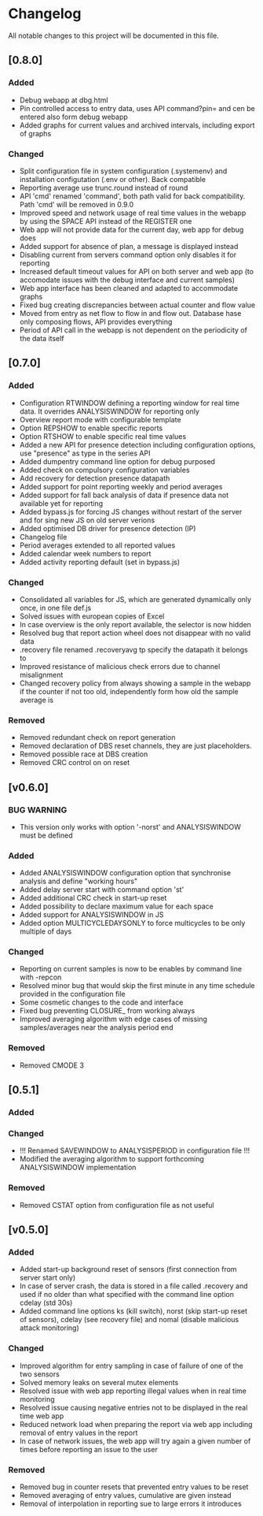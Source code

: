 # Changelog
All notable changes to this project will be documented in this file.

## [0.8.0]
### Added
 - Debug webapp at dbg.html
 - Pin controlled access to entry data, uses API command?pin= and cen be entered also form debug webapp
 - Added graphs for current values and archived intervals, including export of graphs
 
### Changed
 - Split configuration file in system configuration (.systemenv) and installation configutation (.env or other). Back compatible
 - Reporting average use trunc.round instead of round
 - API 'cmd' renamed 'command', both path valid for back compatibility. Path 'cmd' will be removed in 0.9.0
 - Improved speed and network usage of real time values in the webapp by using the SPACE API instead of the REGISTER one
 - Web app will not provide data for the current day, web app for debug does
 - Added support for absence of plan, a message is displayed instead
 - Disabling current from servers command option only disables it for reporting
 - Increased default timeout values for API on both server and web app (to accomodate issues with the debug interface and current samples)  
 - Web app interface has been cleaned and adapted to accommodate graphs
 - Fixed bug creating discrepancies between actual counter and flow value
 - Moved from entry as net flow to flow in and flow out. Database hase only composing flows, API provides everything
 - Period of API call in the webapp is not dependent on the periodicity of the data itself

## [0.7.0]
### Added
 - Configuration RTWINDOW defining a reporting window for real time data. It overrides ANALYSISWINDOW for reporting only  
 - Overview report mode with configurable template
 - Option REPSHOW to enable specific reports  
 - Option RTSHOW to enable specific real time values   
 - Added a new API for presence detection including configuration options, use "presence" as type in the series API  
 - Added dumpentry command line option for debug purposed  
 - Added check on compulsory configuration variables  
 - Add recovery for detection presence datapath  
 - Added support for point reporting weekly and period averages 
 - Added support for fall back analysis of data if presence data not available yet for reporting  
 - Added bypass.js for forcing JS changes without restart of the server and for sing new JS on old server verions  
 - Added optimised DB driver for presence detection (IP)  
 - Changelog file
 - Period averages extended to all reported values
 - Added calendar week numbers to report
 - Added activity reporting default (set in bypass.js)
 
### Changed
 - Consolidated all variables for JS, which are generated dynamically only once, in one file def.js  
 - Solved issues with european copies of Excel  
 - In case overview is the only report available, the selector is now hidden  
 - Resolved bug that report action wheel does not disappear with no valid data  
 - .recovery file renamed .recoveryavg tp specify the datapath it belongs to  
 - Improved resistance of malicious check errors due to channel misalignment  
 - Changed recovery policy from always showing a sample in the webapp if the counter if not too old, independently form how old the sample average is  

### Removed
 - Removed redundant check on report generation  
 - Removed declaration of DBS reset channels, they are just placeholders.  
 - Removed possible race at DBS creation  
 - Removed CRC control on on reset 

 
## [v0.6.0] 

### BUG WARNING
 - This version only works with option '-norst' and ANALYSISWINDOW must be defined  

### Added
 - Added ANALYSISWINDOW configuration option that synchronise analysis and define "working hours"  
 - Added delay server start with command option 'st'  
 - Added additional CRC check in start-up reset  
 - Added possibility to declare maximum value for each space  
 - Added support for ANALYSISWINDOW in JS  
 - Added option MULTICYCLEDAYSONLY to force multicycles to be only multiple of days  
 
### Changed
 - Reporting on current samples is now to be enables by command line with -repcon  
 - Resolved minor bug that would skip the first minute in any time schedule provided in the configuration file  
 - Some cosmetic changes to the code and interface  
 - Fixed bug preventing CLOSURE_ from working always
 - Improved averaging algorithm with edge cases of missing samples/averages near the analysis period end  

### Removed
 - Removed CMODE 3  

## [0.5.1]

### Added

### Changed
 - !!! Renamed SAVEWINDOW to ANALYSISPERIOD in configuration file !!!  
 - Modified the averaging algorithm to support forthcoming ANALYSISWINDOW implementation  

### Removed
 - Removed CSTAT option from configuration file as not useful  


## [v0.5.0]

### Added
- Added start-up background reset of sensors (first connection from server start only)  
- In case of server crash, the data is stored in a file called .recovery and used if no older than what specified with the  command line option cdelay (std 30s)  
- Added command line options ks (kill switch), norst (skip start-up reset of sensors), cdelay (see recovery file) and nomal (disable malicious attack monitoring)  

### Changed
- Improved algorithm for entry sampling in case of failure of one of the two sensors  
- Solved memory leaks on several mutex elements  
- Resolved issue with web app reporting illegal values when in real time monitoring  
- Resolved issue causing negative entries not to be displayed in the real time web app  
- Reduced network load when preparing the report via web app including removal of entry values in the report  
- In case of network issues, the web app will try again a given number of times before reporting an issue to the user  

### Removed
- Removed bug in counter resets that prevented entry values to be reset  
- Removed averaging of entry values, cumulative are given instead  
- Removal of interpolation in reporting sue to large errors it introduces  
